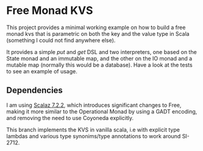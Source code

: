 # Free Monad KVS
This project provides a minimal working example on how to build a free monad kvs that is parametric on both the key and the value type in Scala (something I could not find anywhere else).

It provides a simple *put* and *get* DSL and two interpreters, one based on the State monad and an immutable map, and the other on the IO monad and a mutable map (normally this would be a database). Have a look at the tests to see an example of usage.

## Dependencies
I am using [Scalaz 7.2.2](https://github.com/scalaz/scalaz), which introduces significant changes to Free, making it more similar to the Operational Monad by using a GADT encoding, and removing the need to use Coyoneda explicitly.

This branch implements the KVS in vanilla scala, i.e with explicit type lambdas and various type synonims/type annotations to work around SI-2712.

